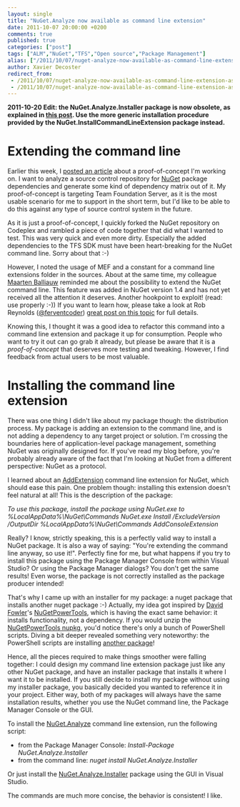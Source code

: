 ```yaml
---
layout: single
title: "NuGet.Analyze now available as command line extension"
date: 2011-10-07 20:00:00 +0200
comments: true
published: true
categories: ["post"]
tags: ["ALM","NuGet","TFS","Open source","Package Management"]
alias: ["/2011/10/07/nuget-analyze-now-available-as-command-line-extension-aspx/"]
author: Xavier Decoster
redirect_from:
 - /2011/10/07/nuget-analyze-now-available-as-command-line-extension-aspx/.html
 - /2011/10/07/nuget-analyze-now-available-as-command-line-extension-aspx/.html
---
```

<p><strong>2011-10-20 Edit: the NuGet.Analyze.Installer package is now obsolete, as explained in <a href="/post/2011/10/20/Install-NuGet-command-line-extensions-using-the-Package-Manager-Console.html" target="_blank">this post</a>. Use the more generic installation procedure provided by the NuGet.InstallCommandLineExtension package instead.</strong></p>

<h1>Extending the command line</h1>

<p>Earlier this week, I <a href="/post/2011/10/06/Generate-package-dependency-matrix-directly-from-TFS-source-control.html" target="_blank">posted an article</a> about a proof-of-concept I'm working on. I want to analyze a source control repository for <a href="http://www.nuget.org" target="_blank">NuGet</a> package dependencies and generate some kind of dependency matrix out of it. My proof-of-concept is targeting Team Foundation Server, as it is the most usable scenario for me to support in the short term, but I'd like to be able to do this against any type of source control system in the future.</p>

<p>As it is just a proof-of-concept, I quickly forked the NuGet repository on Codeplex and rambled a piece of code together that did what I wanted to test. This was very quick and even more dirty. Especially the added dependencies to the TFS SDK must have been heart-breaking for the NuGet command line. Sorry about that :-)</p>

<p>However, I noted the usage of MEF and a constant for a command line extensions folder in the sources. About at the same time, my colleague <a href="http://blog.maartenballiauw.be" target="_blank">Maarten Balliauw</a> reminded me about the possibility to extend the NuGet command line. This feature was added in NuGet version 1.4 and has not yet received all the attention it deserves. Another hookpoint to exploit! (read: use properly :-)) If you want to learn how, please take a look at Rob Reynolds (<a href="http://twitter.com/#!/ferventcoder" target="_blank">@ferventcoder</a>) <a href="http://geekswithblogs.net/robz/archive/2011/07/15/extend-nuget-command-line.aspx" target="_blank">great post on this topic</a> for full details.</p>

<p>Knowing this, I thought it was a good idea to refactor this command into a command line extension and package it up for consumption. People who want to try it out can go grab it already, but please be aware that it is a <em>proof-of-concept</em> that deserves more testing and tweaking. However, I find feedback from actual users to be most valuable.</p>

<h1>Installing the command line extension</h1>

<p>There was one thing I didn't like about my package though: the distribution process. My package is adding an extension to the command line, and is not adding a dependency to any target project or solution. I'm crossing the boundaries here of application-level package management, something NuGet was originally designed for. If you've read my blog before, you're probably already aware of the fact that I'm looking at NuGet from a different perspective: NuGet as a protocol.</p>

<p>I learned about an <a href="http://nuget.org/List/Packages/AddConsoleExtension" target="_blank">AddExtension</a> command line extension for NuGet, which should ease this pain. One problem though: installing this extension doesn't feel natural at all! This is the description of the package:</p>

<p><em>To use this package, install the package using NuGet.exe to %LocalAppData%\NuGet\Commands NuGet.exe Install /ExcludeVersion /OutputDir %LocalAppData%\NuGet\Commands AddConsoleExtension</em></p>

<p>Really? I know, strictly speaking, this is a perfectly valid way to install a NuGet package. It is also a way of saying: "You're extending the command line anyway, so use it!". Perfectly fine for me, but what happens if you try to install this package using the Package Manager Console from within Visual Studio? Or using the Package Manager dialogs? You don't get the same results! Even worse, the package is not correctly installed as the package producer intended!</p>

<p>That's why I came up with an installer for my package: a nuget package that installs another nuget package :-) Actually, my idea got inspired by <a href="http://twitter.com/#!/davidfowl" target="_blank">David Fowler</a>'s <a href="http://nuget.org/List/Packages/NuGetPowerTools" target="_blank">NuGetPowerTools</a>, which is having the exact same behavior: it installs functionality, not a dependency. If you would unzip the <a href="http://packages.nuget.org/v1/Package/Download/NuGetPowerTools/0.29" target="_blank">NuGetPowerTools nupkg</a>, you'd notice there's only a bunch of PowerShell scripts. Diving a bit deeper revealed something very noteworthy: the PowerShell scripts are installing <a href="http://nuget.org/List/Packages/NuGet.Build" target="_blank">another package</a>!</p>

<p>Hence, all the pieces required to make things smoother were falling together: I could design my command line extension package just like any other NuGet package, and have an installer package that installs it where I want it to be installed. If you still decide to install my package without using my installer package, you basically decided you wanted to reference it in your project. Either way, both of my packages will always have the same installation results, whether you use the NuGet command line, the Package Manager Console or the GUI.</p>

<p>To install the <a href="http://nuget.org/List/Packages/NuGet.Analyze" target="_blank">NuGet.Analyze</a> command line extension, run the following script:</p>

<ul>
<li>from the Package Manager Console: <em>Install-Package NuGet.Analyze.Installer</em></li>
<li>from the command line: <em>nuget install NuGet.Analyze.Installer</em></li>
</ul>

<p>Or just install the <a href="http://nuget.org/List/Packages/NuGet.Analyze.Installer" target="_blank">NuGet.Analyze.Installer</a> package using the GUI in Visual Studio.</p>

<p>The commands are much more concise, the behavior is consistent! I like.</p>
